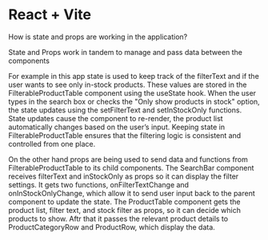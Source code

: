 # React + Vite

How is state and props are working in the application?

State and Props work in tandem to manage and pass data between the components

For example in this app state is used to keep track of the filterText and if the user wants to see only in-stock products. These values are stored in the FilterableProductTable component using the useState hook. When the user types in the search box or checks the "Only show products in stock" option, the state updates using the setFilterText and setInStockOnly functions. State updates cause the component to re-render, the product list automatically changes based on the user’s input. Keeping state in FilterableProductTable ensures that the filtering logic is consistent and controlled from one place.

On the other hand props are being used to send data and functions from FilterableProductTable to its child components. The SearchBar component receives filterText and inStockOnly as props so it can display the filter settings. It gets two functions, onFilterTextChange and onInStockOnlyChange, which allow it to send user input back to the parent component to update the state. The ProductTable component gets the product list, filter text, and stock filter as props, so it can decide which products to show. Aftr that it passes the relevant product details to ProductCategoryRow and ProductRow, which display the data.